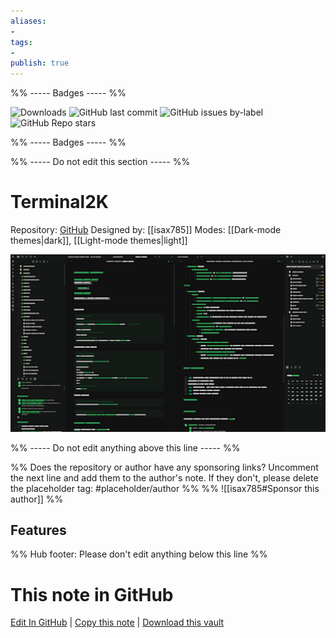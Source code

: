 ```yaml
---
aliases:
- 
tags: 
- 
publish: true
---
```


%% ----- Badges ----- %%

![Downloads](https://img.shields.io/badge/downloads-2144-573E7A?style=for-the-badge&logo=)
![GitHub last commit](https://img.shields.io/github/last-commit/isax785/Terminal2K?color=573E7A&label=last%20update&logo=github&style=for-the-badge)
![GitHub issues by-label](https://img.shields.io/github/issues/isax785/Terminal2K/help%20wanted?color=573E7A&logo=github&style=for-the-badge) 
![GitHub Repo stars](https://img.shields.io/github/stars/isax785/Terminal2K?color=573E7A&logo=github&style=for-the-badge)

%% ----- Badges ----- %%

%% ----- Do not edit this section ----- %%

# Terminal2K

Repository: [GitHub](https://github.com/isax785/Terminal2K)
Designed by: [[isax785]]
Modes: [[Dark-mode themes|dark]], [[Light-mode themes|light]]



![screenshot](https://github.com/isax785/Terminal2K/raw/HEAD/img/screenshot.png)

%% ----- Do not edit anything above this line ----- %% 

%% Does the repository or author have any sponsoring links? Uncomment the next line and add them to the author's note. If they don't, please delete the placeholder tag: #placeholder/author %%
%% ![[isax785#Sponsor this author]] %%


## Features



%% Hub footer: Please don't edit anything below this line %%

# This note in GitHub

<span class="git-footer">[Edit In GitHub](https://github.dev/obsidian-community/obsidian-hub/blob/main/02%20-%20Community%20Expansions/02.05%20All%20Community%20Expansions/Themes/Terminal2K.md "git-hub-edit-note") | [Copy this note](https://raw.githubusercontent.com/obsidian-community/obsidian-hub/main/02%20-%20Community%20Expansions/02.05%20All%20Community%20Expansions/Themes/Terminal2K.md "git-hub-copy-note") | [Download this vault](https://github.com/obsidian-community/obsidian-hub/archive/refs/heads/main.zip "git-hub-download-vault") </span>
